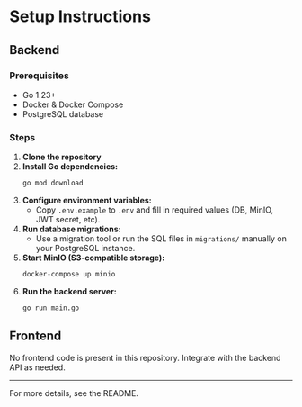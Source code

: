 # Setup Instructions

## Backend

### Prerequisites
- Go 1.23+
- Docker & Docker Compose
- PostgreSQL database

### Steps
1. **Clone the repository**
2. **Install Go dependencies:**
   ```sh
   go mod download
   ```
3. **Configure environment variables:**
   - Copy `.env.example` to `.env` and fill in required values (DB, MinIO, JWT secret, etc).
4. **Run database migrations:**
   - Use a migration tool or run the SQL files in `migrations/` manually on your PostgreSQL instance.
5. **Start MinIO (S3-compatible storage):**
   ```sh
   docker-compose up minio
   ```
6. **Run the backend server:**
   ```sh
   go run main.go
   ```

## Frontend
No frontend code is present in this repository. Integrate with the backend API as needed.

---

For more details, see the README.
